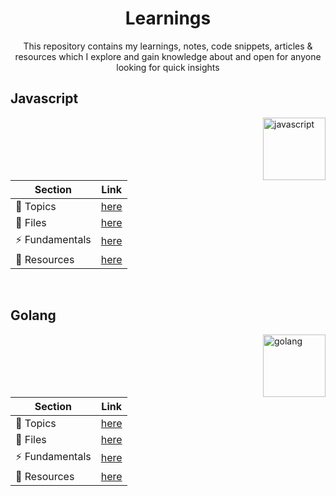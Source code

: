 <h1 align="center">Learnings</h1>

<p align="center">This repository contains my learnings, notes, code snippets, articles & resources which I explore and gain knowledge about and open for anyone looking for quick insights</p>

<h2>Javascript</h2>
<img width="100" height="100" alt="javascript" align="right" src="https://github.com/user-attachments/assets/f31c8ee2-16c6-4004-a84f-ed7c263defd8" />

|Section           |Link                           |
|------------------|-------------------------------|
|📝 Topics         |[here](Javascript/README.md)   |
|📒 Files          |[here](Javascript/files)       |
|⚡️ Fundamentals   |[here](Javascript/fundamentals)|
|🔗 Resources      |[here](Javascript/RESOURCES.md)|

<br>
<h2>Golang</h2>
<img width="100" height="100" alt="golang" align="right" src="https://github.com/user-attachments/assets/4ac3300f-00ce-431f-8b1b-8f179db65cf4" />


|Section           |Link                           |
|------------------|-------------------------------|
|📝 Topics         |[here](Golang/README.md)   |
|📒 Files          |[here](Golang/files)       |
|⚡️ Fundamentals   |[here](Golang/fundamentals)|
|🔗 Resources      |[here](Golang/RESOURCES.md)|

